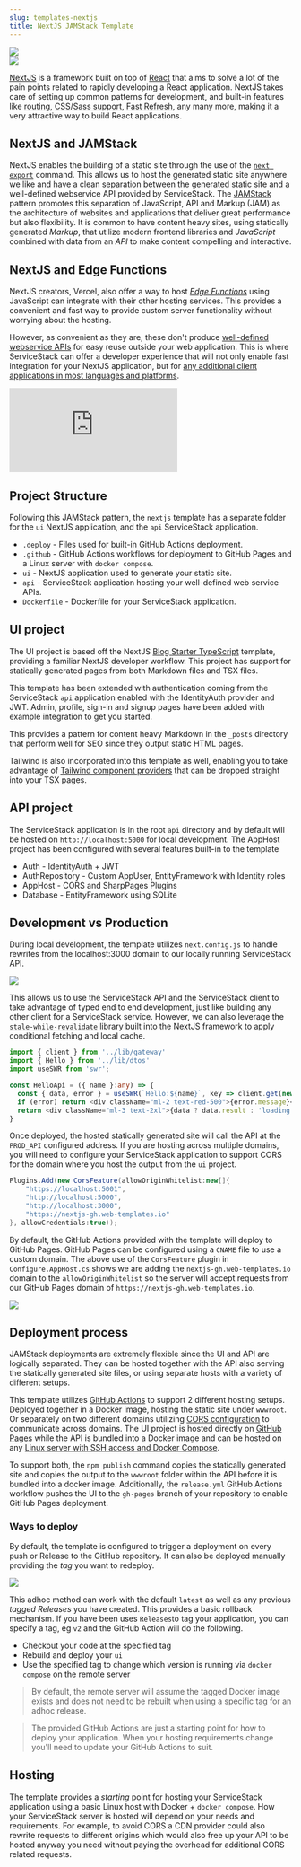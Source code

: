 ```yaml
---
slug: templates-nextjs
title: NextJS JAMStack Template
---
```


<div class="flex flex-wrap justify-center">
    <img src="/images/jamstack/next-black.svg" />
    <img src="/images/jamstack/jamstack-logo.svg" style="display: block" />
</div>

[NextJS](https://nextjs.org/) is a framework built on top of [React](https://reactjs.org/) that aims to solve a lot of the pain points related to rapidly developing a React application.
NextJS takes care of setting up common patterns for development, and built-in features like [routing](https://nextjs.org/docs/routing/introduction), [CSS/Sass support](https://nextjs.org/docs/basic-features/built-in-css-support), [Fast Refresh](https://nextjs.org/docs/basic-features/fast-refresh), any many more,
making it a very attractive way to build React applications.

## NextJS and JAMStack

NextJS enables the building of a static site through the use of the [`next export`](https://nextjs.org/docs/advanced-features/static-html-export) command.
This allows us to host the generated static site anywhere we like and have a clean separation between the generated static site and a well-defined webservice API provided by ServiceStack.
The [JAMStack](https://jamstack.org/) pattern promotes this separation of JavaScript, API and Markup (JAM) as the architecture of websites and applications that deliver great performance but also flexibility.
It is common to have content heavy sites, using statically generated *Markup*, that utilize modern frontend libraries and *JavaScript* combined with data from an *API* to make content compelling and interactive.

## NextJS and Edge Functions

NextJS creators, Vercel, also offer a way to host [*Edge Functions*](https://vercel.com/docs/concepts/functions/edge-functions) using JavaScript can integrate with their other hosting services.
This provides a convenient and fast way to provide custom server functionality without worrying about the hosting.

However, as convenient as they are, these don't produce [well-defined webservice APIs](why-servicestack) for easy reuse outside your web application.
This is where ServiceStack can offer a developer experience that will not only enable fast integration for your NextJS application, but for [any additional client applications in most languages and platforms](/add-servicestack-reference).

<iframe class="video-hd" src="https://www.youtube.com/embed/Vae0ALalIP0" frameborder="0" allow="autoplay; encrypted-media" allowfullscreen></iframe>

## Project Structure

Following this JAMStack pattern, the `nextjs` template has a separate folder for the `ui` NextJS application, and the `api` ServiceStack application.

- `.deploy` - Files used for built-in GitHub Actions deployment.
- `.github` - GitHub Actions workflows for deployment to GitHub Pages and a Linux server with `docker compose`.
- `ui` - NextJS application used to generate your static site.
- `api` - ServiceStack application hosting your well-defined web service APIs.
- `Dockerfile` - Dockerfile for your ServiceStack application.

## UI project

The UI project is based off the NextJS [Blog Starter TypeScript](https://github.com/vercel/next.js/tree/canary/examples/blog-starter-typescript) template, providing a familiar NextJS developer workflow.
This project has support for statically generated pages from both Markdown files and TSX files.

This template has been extended with authentication coming from the ServiceStack `api` application enabled with the IdentityAuth provider and JWT. 
Admin, profile, sign-in and signup pages have been added with example integration to get you started.

This provides a pattern for content heavy Markdown in the `_posts` directory that perform well for SEO since they output static HTML pages.

Tailwind is also incorporated into this template as well, enabling you to take advantage of [Tailwind component providers](https://tailwindui.com/) that can be dropped straight into your TSX pages.

## API project

The ServiceStack application is in the root `api` directory and by default will be hosted on `http://localhost:5000` for local development.
The AppHost project has been configured with several features built-in to the template

- Auth - IdentityAuth + JWT
- AuthRepository - Custom AppUser, EntityFramework with Identity roles
- AppHost - CORS and SharpPages Plugins
- Database - EntityFramework using SQLite

## Development vs Production

During local development, the template utilizes `next.config.js` to handle rewrites from the localhost:3000 domain to our locally running ServiceStack API.

![](./images/jamstack/nextjs-local-dev.svg)

This allows us to use the ServiceStack API and the ServiceStack client to take advantage of typed end to end development, just like building any other client for a ServiceStack service.
However, we can also leverage the [`stale-while-revalidate`](https://swr.vercel.app/) library built into the NextJS framework to apply conditional fetching and local cache.

```typescript
import { client } from '../lib/gateway'
import { Hello } from '../lib/dtos'
import useSWR from 'swr';

const HelloApi = ({ name }:any) => {
  const { data, error } = useSWR(`Hello:${name}`, key => client.get(new Hello({ name })))
  if (error) return <div className="ml-2 text-red-500">{error.message}</div>
  return <div className="ml-3 text-2xl">{data ? data.result : 'loading...'}</div>
}
```

Once deployed, the hosted statically generated site will call the API at the `PROD_API` configured address. 
If you are hosting across multiple domains, you will need to configure your ServiceStack application to support CORS for the domain where you host the output from the `ui` project.

```csharp
Plugins.Add(new CorsFeature(allowOriginWhitelist:new[]{ 
    "https://localhost:5001",
    "http://localhost:5000",
    "http://localhost:3000",
    "https://nextjs-gh.web-templates.io"
}, allowCredentials:true));
```

By default, the GitHub Actions provided with the template will deploy to GitHub Pages. GitHub Pages can be configured using a `CNAME` file to use a custom domain.
The above use of the `CorsFeature` plugin in `Configure.AppHost.cs` shows we are adding the `nextjs-gh.web-templates.io` domain to the `allowOriginWhitelist` so the server will accept requests from our GitHub Pages domain of `https://nextjs-gh.web-templates.io`.

![](./images/jamstack/nextjs-hosted.svg)

## Deployment process

JAMStack deployments are extremely flexible since the UI and API are logically separated.
They can be hosted together with the API also serving the statically generated site files, or using separate hosts with a variety of different setups.

This template utilizes [GitHub Actions](https://github.com/features/actions) to support 2 different hosting setups. Deployed together in a Docker image, hosting the static site under `wwwroot`.
Or separately on two different domains utilizing [CORS configuration](/corsfeature) to communicate across domains.
The UI project is hosted directly on [GitHub Pages](https://pages.github.com/) while the API is bundled into a Docker image and can be hosted on any [Linux server with SSH access and Docker Compose](/do-github-action-mix-deployment).

To support both, the `npm publish` command copies the statically generated site and copies the output to the `wwwroot` folder within the API before it is bundled into a docker image.
Additionally, the `release.yml` GitHub Actions workflow pushes the UI to the `gh-pages` branch of your repository to enable GitHub Pages deployment.

### Ways to deploy

By default, the template is configured to trigger a deployment on every push or Release to the GitHub repository. It can also be deployed manually providing the *tag* you want to redeploy.

![](./images/jamstack/gh-action-adhoc-workflow.png)

This adhoc method can work with the default `latest` as well as any previous *tagged Releases* you have created.
This provides a basic rollback mechanism. If you have been uses `Releases`to tag your application, you can specify a tag, eg `v2` and the GitHub Action will do the following.

- Checkout your code at the specified tag
- Rebuild and deploy your `ui`
- Use the specified tag to change which version is running via `docker compose` on the remote server

> By default, the remote server will assume the tagged Docker image exists and does not need to be rebuilt when using a specific tag for an adhoc release.

> The provided GitHub Actions are just a starting point for how to deploy your application. When your hosting requirements change you'll need to update your GitHub Actions to suit.

## Hosting

The template provides a *starting* point for hosting your ServiceStack application using a basic Linux host with Docker + `docker compose`.
How your ServiceStack server is hosted will depend on your needs and requirements. 
For example, to avoid CORS a CDN provider could also rewrite requests to different origins which would also free up your API
to be hosted anyway you need without paying the overhead for additional CORS related requests.